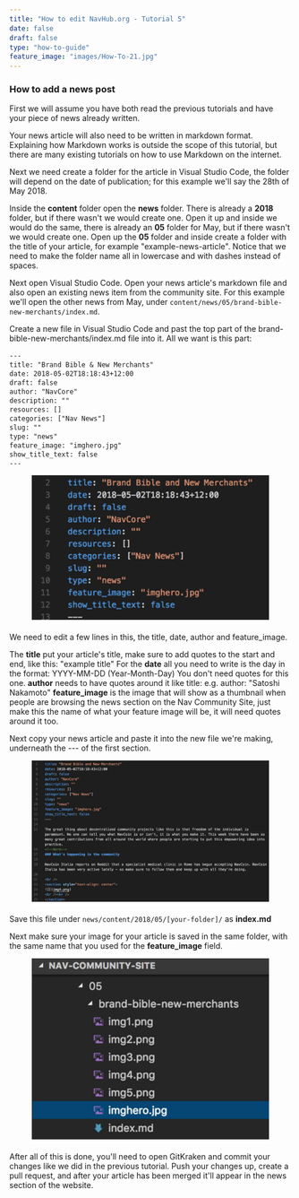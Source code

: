 ```yaml
---
title: "How to edit NavHub.org - Tutorial 5"
date: false
draft: false
type: "how-to-guide"
feature_image: "images/How-To-21.jpg"
---
```


### How to add a news post

First we will assume you have both read the previous tutorials and have your piece of news already written.

Your news article will also need to be written in markdown format. Explaining how Markdown works is outside the scope of this tutorial, but there are many existing tutorials on how to use Markdown on the internet.

Next we need create a folder for the article in Visual Studio Code, the folder will depend on the date of publication; for this example we'll say the 28th of May 2018.

Inside the **content** folder open the **news** folder. There is already a **2018** folder, but if there wasn't we would create one. Open it up and inside we would do the same, there is already an **05** folder for May, but if there wasn't we would create one. Open up the **05** folder and inside create a folder with the title of your article, for example "example-news-article". Notice that we need to make the folder name all in lowercase and with dashes instead of spaces.

Next open Visual Studio Code. Open your news article's markdown file and also open an existing news item from the community site. For this example we'll open the other news from May, under `content/news/05/brand-bible-new-merchants/index.md`.

Create a new file in Visual Studio Code and past the top part of the brand-bible-new-merchants/index.md file into it. All we want is this part:
```
---
title: "Brand Bible & New Merchants"
date: 2018-05-02T18:18:43+12:00
draft: false
author: "NavCore"
description: ""
resources: []
categories: ["Nav News"]
slug: ""
type: "news"
feature_image: "imghero.jpg"
show_title_text: false
---
```

<figure style="padding: 0 0 5px 0; background-color: #fff">
  <img src="images/How-To-21.jpg" width="700">
</figure>

We need to edit a few lines in this, the title, date, author and feature_image.

The **title** put your article's title, make sure to add quotes to the start and end, like this: "example title"
For the **date** all you need to write is the day in the format: YYYY-MM-DD (Year-Month-Day) You don't need quotes for this one.
**author** needs to have quotes around it like title: e.g. author: "Satoshi Nakamoto"
**feature_image** is the image that will show as a thumbnail when people are browsing the news section on the Nav Community Site, just make this the name of what your feature image will be, it will need quotes around it too.

Next copy your news article and paste it into the new file we're making, underneath the --- of the first section.

<figure style="padding: 0 0 5px 0; background-color: #fff">
  <img src="images/How-To-22.jpg" width="700">
</figure>

Save this file under `news/content/2018/05/[your-folder]/` as **index.md**

Next make sure your image for your article is saved in the same folder, with the same name that you used for the **feature_image** field.

<figure style="padding: 0 0 5px 0; background-color: #fff">
  <img src="images/How-To-23.jpg" width="700">
</figure>

After all of this is done, you'll need to open GitKraken and commit your changes like we did in the previous tutorial. Push your changes up, create a pull request, and after your article has been merged it'll appear in the news section of the website.
